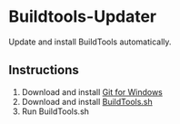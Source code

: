 # Buildtools-Updater
Update and install BuildTools automatically.
## Instructions
1. Download and install [Git for Windows](https://git-for-windows.github.io/)
2. Download and install [BuildTools.sh](https://github.com/NatoBoram/Buildtools-Updater/raw/0.10.4-Beta/BuildTools.sh)
3. Run BuildTools.sh
